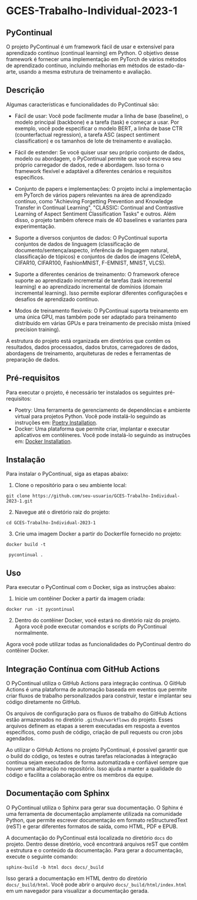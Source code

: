 # GCES-Trabalho-Individual-2023-1

## PyContinual

O projeto PyContinual é um framework fácil de usar e extensível para aprendizado contínuo (continual learning) em Python. O objetivo desse framework é fornecer uma implementação em PyTorch de vários métodos de aprendizado contínuo, incluindo melhorias em métodos de estado-da-arte, usando a mesma estrutura de treinamento e avaliação.

## Descrição

Algumas características e funcionalidades do PyContinual são:

- Fácil de usar: Você pode facilmente mudar a linha de base (baseline), o modelo principal (backbone) e a tarefa (task) e começar a usar. Por exemplo, você pode especificar o modelo BERT, a linha de base CTR (counterfactual regression), a tarefa ASC (aspect sentiment classification) e os tamanhos de lote de treinamento e avaliação.

- Fácil de estender: Se você quiser usar seu próprio conjunto de dados, modelo ou abordagem, o PyContinual permite que você escreva seu próprio carregador de dados, rede e abordagem. Isso torna o framework flexível e adaptável a diferentes cenários e requisitos específicos.

- Conjunto de papers e implementações: O projeto inclui a implementação em PyTorch de vários papers relevantes na área de aprendizado contínuo, como "Achieving Forgetting Prevention and Knowledge Transfer in Continual Learning", "CLASSIC: Continual and Contrastive Learning of Aspect Sentiment Classification Tasks" e outros. Além disso, o projeto também oferece mais de 40 baselines e variantes para experimentação.

- Suporte a diversos conjuntos de dados: O PyContinual suporta conjuntos de dados de linguagem (classificação de documento/sentença/aspecto, inferência de linguagem natural, classificação de tópicos) e conjuntos de dados de imagens (CelebA, CIFAR10, CIFAR100, FashionMNIST, F-EMNIST, MNIST, VLCS).

- Suporte a diferentes cenários de treinamento: O framework oferece suporte ao aprendizado incremental de tarefas (task incremental learning) e ao aprendizado incremental de domínios (domain incremental learning). Isso permite explorar diferentes configurações e desafios de aprendizado contínuo.

- Modos de treinamento flexíveis: O PyContinual suporta treinamento em uma única GPU, mas também pode ser adaptado para treinamento distribuído em várias GPUs e para treinamento de precisão mista (mixed precision training).

A estrutura do projeto está organizada em diretórios que contêm os resultados, dados processados, dados brutos, carregadores de dados, abordagens de treinamento, arquiteturas de redes e ferramentas de preparação de dados.

## Pré-requisitos

Para executar o projeto, é necessário ter instalados os seguintes pré-requisitos:

- Poetry: Uma ferramenta de gerenciamento de dependências e ambiente virtual para projetos Python. Você pode instalá-lo seguindo as instruções em: [Poetry Installation](https://python-poetry.org/docs/#installation).
- Docker: Uma plataforma que permite criar, implantar e executar aplicativos em contêineres. Você pode instalá-lo seguindo as instruções em: [Docker Installation](https://docs.docker.com/get-docker/).

## Instalação

Para instalar o PyContinual, siga as etapas abaixo:

1. Clone o repositório para o seu ambiente local:

```
git clone https://github.com/seu-usuario/GCES-Trabalho-Individual-2023-1.git
```

2. Navegue até o diretório raiz do projeto:

```
cd GCES-Trabalho-Individual-2023-1
```

3. Crie uma imagem Docker a partir do Dockerfile fornecido no projeto:

```
docker build -t

 pycontinual .
```

## Uso

Para executar o PyContinual com o Docker, siga as instruções abaixo:

1. Inicie um contêiner Docker a partir da imagem criada:

```
docker run -it pycontinual
```

2. Dentro do contêiner Docker, você estará no diretório raiz do projeto. Agora você pode executar comandos e scripts do PyContinual normalmente.

Agora você pode utilizar todas as funcionalidades do PyContinual dentro do contêiner Docker.

## Integração Contínua com GitHub Actions

O PyContinual utiliza o GitHub Actions para integração contínua. O GitHub Actions é uma plataforma de automação baseada em eventos que permite criar fluxos de trabalho personalizados para construir, testar e implantar seu código diretamente no GitHub.

Os arquivos de configuração para os fluxos de trabalho do GitHub Actions estão armazenados no diretório `.github/workflows` do projeto. Esses arquivos definem as etapas a serem executadas em resposta a eventos específicos, como push de código, criação de pull requests ou cron jobs agendados.

Ao utilizar o GitHub Actions no projeto PyContinual, é possível garantir que o build do código, os testes e outras tarefas relacionadas à integração contínua sejam executados de forma automatizada e confiável sempre que houver uma alteração no repositório. Isso ajuda a manter a qualidade do código e facilita a colaboração entre os membros da equipe.

## Documentação com Sphinx

O PyContinual utiliza o Sphinx para gerar sua documentação. O Sphinx é uma ferramenta de documentação amplamente utilizada na comunidade Python, que permite escrever documentação em formato reStructuredText (reST) e gerar diferentes formatos de saída, como HTML, PDF e EPUB.

A documentação do PyContinual está localizada no diretório `docs` do projeto. Dentro desse diretório, você encontrará arquivos reST que contêm a estrutura e o conteúdo da documentação. Para gerar a documentação, execute o seguinte comando:

```
sphinx-build -b html docs docs/_build
```

Isso gerará a documentação em HTML dentro do diretório `docs/_build/html`. Você pode abrir o arquivo `docs/_build/html/index.html` em um navegador para visualizar a documentação gerada.

